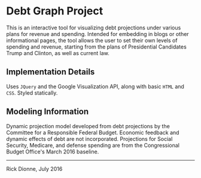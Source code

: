 # Debt Graph Project

This is an interactive tool for visualizing debt projections under various plans for revenue and spending. Intended for embedding in blogs or other informational pages, the tool allows the user to set their own levels of spending and revenue, starting from the plans of Presidential Candidates Trump and Clinton, as well as current law.

## Implementation Details

Uses `JQuery` and the Google Visualization API, along with basic `HTML` and `CSS`. Styled statically.

## Modeling Information

Dynamic projection model developed from debt projections by the Committee for a Responsible Federal Budget. Economic feedback and dynamic effects of debt are not incorporated. Projections for Social Security, Medicare, and defense spending are from the Congressional Budget Office's March 2016 baseline.

---
Rick Dionne, July 2016